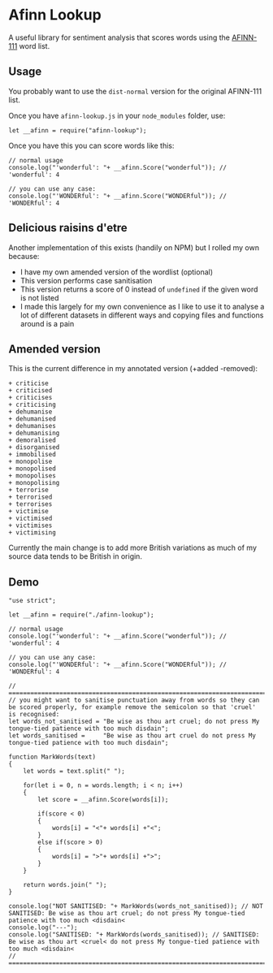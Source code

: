 # Afinn Lookup

A useful library for sentiment analysis that scores words using the [AFINN-111](http://www2.imm.dtu.dk/pubdb/views/publication_details.php?id=6010) word list.

## Usage
You probably want to use the `dist-normal` version for the original AFINN-111 list.

Once you have `afinn-lookup.js` in your `node_modules` folder, use:

```
let __afinn = require("afinn-lookup");
```

Once you have this you can score words like this:

```
// normal usage
console.log("'wonderful': "+ __afinn.Score("wonderful")); // 'wonderful': 4

// you can use any case:
console.log("'WONDERful': "+ __afinn.Score("WONDERful")); // 'WONDERful': 4
```

## Delicious raisins d'etre
Another implementation of this exists (handily on NPM) but I rolled my own because:
- I have my own amended version of the wordlist (optional)
- This version performs case sanitisation
- This version returns a score of 0 instead of `undefined` if the given word is not listed
- I made this largely for my own convenience as I like to use it to analyse a lot of different datasets in different ways and copying files and functions around is a pain

## Amended version
This is the current difference in my annotated version (+added -removed):

```
+ criticise
+ criticised
+ criticises
+ criticising
+ dehumanise
+ dehumanised
+ dehumanises
+ dehumanising
+ demoralised
+ disorganised
+ immobilised
+ monopolise
+ monopolised
+ monopolises
+ monopolising
+ terrorise
+ terrorised
+ terrorises
+ victimise
+ victimised
+ victimises
+ victimising
```

Currently the main change is to add more British variations as much of my source data tends to be British in origin.

## Demo
```
"use strict";

let __afinn = require("./afinn-lookup");

// normal usage
console.log("'wonderful': "+ __afinn.Score("wonderful")); // 'wonderful': 4

// you can use any case:
console.log("'WONDERful': "+ __afinn.Score("WONDERful")); // 'WONDERful': 4

// =========================================================================================
// you might want to sanitise punctuation away from words so they can be scored properly, for example remove the semicolon so that 'cruel' is recognised:
let words_not_sanitised = "Be wise as thou art cruel; do not press My tongue-tied patience with too much disdain";
let words_sanitised =     "Be wise as thou art cruel do not press My tongue-tied patience with too much disdain";

function MarkWords(text)
{
	let words = text.split(" ");
	
	for(let i = 0, n = words.length; i < n; i++)
	{
		let score = __afinn.Score(words[i]);
		
		if(score < 0)
		{
			words[i] = "<"+ words[i] +"<";
		}
		else if(score > 0)
		{
			words[i] = ">"+ words[i] +">";
		}
	}
	
	return words.join(" ");
}

console.log("NOT SANITISED: "+ MarkWords(words_not_sanitised)); // NOT SANITISED: Be wise as thou art cruel; do not press My tongue-tied patience with too much <disdain<
console.log("---");
console.log("SANITISED: "+ MarkWords(words_sanitised)); // SANITISED: Be wise as thou art <cruel< do not press My tongue-tied patience with too much <disdain<
// =========================================================================================
```
